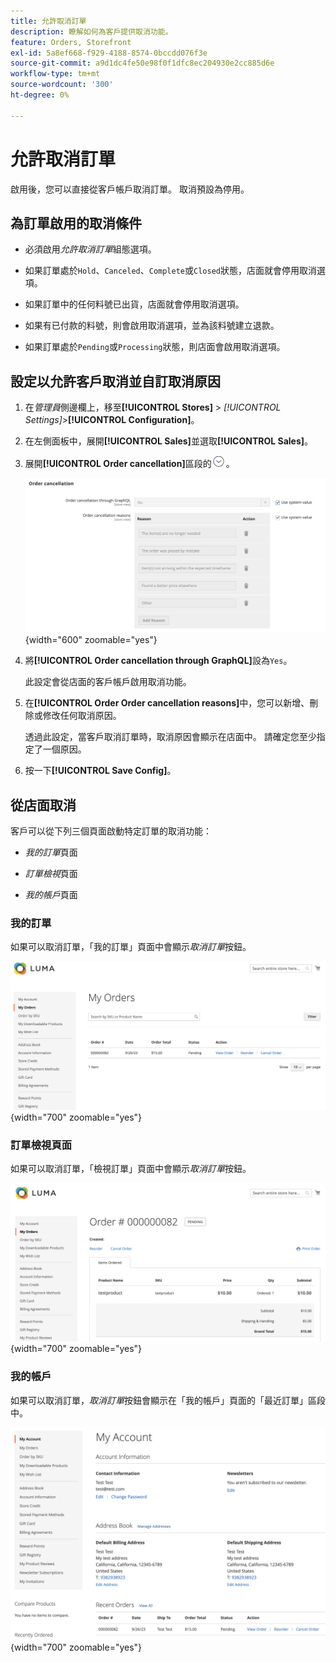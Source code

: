 ```yaml
---
title: 允許取消訂單
description: 瞭解如何為客戶提供取消功能。
feature: Orders, Storefront
exl-id: 5a8ef668-f929-4188-8574-0bccdd076f3e
source-git-commit: a9d1dc4fe50e98f0f1dfc8ec204930e2cc885d6e
workflow-type: tm+mt
source-wordcount: '300'
ht-degree: 0%

---
```


# 允許取消訂單

啟用後，您可以直接從客戶帳戶取消訂單。 取消預設為停用。

## 為訂單啟用的取消條件

- 必須啟用&#x200B;_允許取消訂單_&#x200B;組態選項。

- 如果訂單處於`Hold`、`Canceled`、`Complete`或`Closed`狀態，店面就會停用取消選項。

- 如果訂單中的任何料號已出貨，店面就會停用取消選項。

- 如果有已付款的料號，則會啟用取消選項，並為該料號建立退款。

- 如果訂單處於`Pending`或`Processing`狀態，則店面會啟用取消選項。

## 設定以允許客戶取消並自訂取消原因

1. 在&#x200B;_管理員_&#x200B;側邊欄上，移至&#x200B;**[!UICONTROL Stores]** > _[!UICONTROL Settings]_>**[!UICONTROL Configuration]**。

1. 在左側面板中，展開&#x200B;**[!UICONTROL Sales]**&#x200B;並選取&#x200B;**[!UICONTROL Sales]**。

1. 展開&#x200B;**[!UICONTROL Order cancellation]**&#x200B;區段的![擴充選擇器](../assets/icon-display-expand.png)。

   ![訂單取消選項](../configuration-reference/sales/assets/sales-order-cancellation.png){width="600" zoomable="yes"}

1. 將&#x200B;**[!UICONTROL Order cancellation through GraphQL]**&#x200B;設為`Yes`。

   此設定會從店面的客戶帳戶啟用取消功能。

1. 在&#x200B;**[!UICONTROL Order Order cancellation reasons]**&#x200B;中，您可以新增、刪除或修改任何取消原因。

   透過此設定，當客戶取消訂單時，取消原因會顯示在店面中。
請確定您至少指定了一個原因。

1. 按一下&#x200B;**[!UICONTROL Save Config]**。

## 從店面取消

客戶可以從下列三個頁面啟動特定訂單的取消功能：

- _我的訂單_&#x200B;頁面

- _訂單檢視_&#x200B;頁面

- _我的帳戶_&#x200B;頁面

### 我的訂單

如果可以取消訂單，「我的訂單」頁面中會顯示&#x200B;_取消訂單_&#x200B;按鈕。

![店面範例 — 我的訂單頁面](./assets/my-order-page-view-cancel.png){width="700" zoomable="yes"}

### 訂單檢視頁面

如果可以取消訂單，「檢視訂單」頁面中會顯示&#x200B;_取消訂單_&#x200B;按鈕。

![訂單詳細資料頁面](./assets/order-view-page-cancel.png){width="700" zoomable="yes"}

### 我的帳戶

如果可以取消訂單，_取消訂單_&#x200B;按鈕會顯示在「我的帳戶」頁面的「最近訂單」區段中。

![我的帳戶頁面](./assets/my-account-page-view-cancel.png){width="700" zoomable="yes"}
